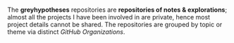 <br>

The **greyhypotheses** repositories are **repositories of notes & explorations**; almost all the projects I have been involved in are private, hence most project details cannot be shared.  The repositories are grouped by topic or theme via distinct *GitHub Organizations*.

<br>
<br>

<br>
<br>

<!--

- Hello 👋
- 🔭 I’m currently working on ...
- 🌱 I’m currently learning ...
- 👯 I’m looking to collaborate on ...
- 🤔 I’m looking for help with ...
- 💬 Ask me about ...
- 📫 How to reach me: ...
- 😄 Pronouns: ...
- ⚡ Fun fact: ...

-->
